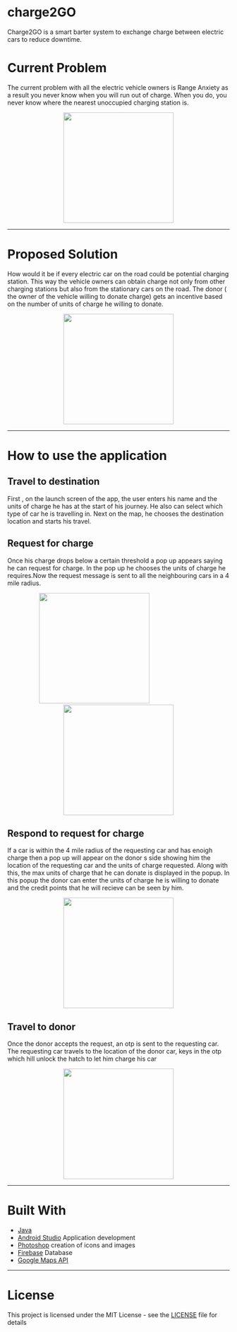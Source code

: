# charge2GO

Charge2GO is a smart barter system to exchange charge between electric cars to reduce downtime.

# Current Problem

The current problem with all the electric vehicle owners is Range Anxiety as a result you never know when you will run out of charge. When you do, you never know where the nearest unoccupied charging station is.

<p align="center">
  <img src="https://github.com/hashbangers/charge2GO/blob/master/screenshots/problem_map.png" width="250">
</p>

---

# Proposed Solution

How would it be if every electric car on the road could be potential charging station. This way the vehicle owners can obtain charge not only from other charging stations but also from the stationary cars on the road. The donor ( the owner of the vehicle willing to donate charge) gets an incentive based on the number of units of charge he willing  to donate.

<p align="center">
  <img src="https://github.com/hashbangers/charge2GO/blob/master/screenshots/solution_map.png" width="250">
</p>

---

# How to use the application

## Travel to destination

First , on the launch screen of the app, the user enters his name and the units of charge he has at the start of his journey. He also can select which type of car he is travelling in. Next on the map, he chooses the destination location and starts his travel.


## Request for charge

Once his charge drops below a certain threshold a pop up appears saying he can request for charge. In the pop up he chooses the units of charge he requires.Now the request message is sent to all the neighbouring cars in a 4 mile radius.
  
<p align="center">
  <img src="https://github.com/hashbangers/charge2GO/blob/master/screenshots/request_Interface.jpeg" width="250">
 &nbsp;&nbsp;&nbsp;&nbsp;&nbsp;&nbsp;&nbsp;&nbsp;&nbsp;&nbsp;&nbsp;&nbsp;&nbsp;&nbsp;&nbsp;&nbsp;&nbsp;&nbsp;&nbsp;&nbsp;&nbsp;&nbsp;&nbsp;&nbsp;&nbsp;&nbsp;&nbsp;
  <img src="https://github.com/hashbangers/charge2GO/blob/master/screenshots/requesting_state.jpeg" width="250">
</p>

## Respond to request for charge

If a car is within the 4 mile radius of the requesting car and has enoigh charge then a pop up will appear on the donor s side showing him the location of the requesting car and the units of charge requested. Along with this,  the max units of charge that he can donate is displayed in the popup. In this popup the donor can enter the units of charge he is willing to donate and the credit points that he will recieve can be seen by him.
  
<p align="center">
  <img src="https://github.com/hashbangers/charge2GO/blob/master/screenshots/response_Interface.jpeg" width="250">
</p>

## Travel to donor

Once the donor accepts the request, an otp is sent to the requesting car. The requesting car travels to the location of the donor car, keys in the otp which hill unlock the hatch to let him charge his car


<p align="center">
  <img src="https://github.com/hashbangers/charge2GO/blob/master/screenshots/travelling_state.jpeg" width="250">
</p>

---

# Built With

* [Java](https://java.com/en/) 
* [Android Studio](https://developer.android.com/index.html) Application development
* [Photoshop](www.adobe.com/Photoshop) creation of icons and images
* [Firebase](https://firebase.google.com) Database 
* [Google Maps API](https://developers.google.com/maps) 

---

# License

This project is licensed under the MIT License - see the [LICENSE](LICENSE) file for details




